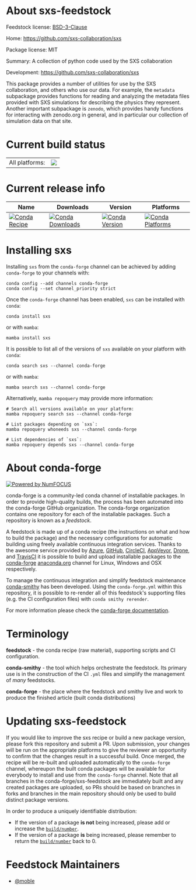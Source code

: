 About sxs-feedstock
===================

Feedstock license: [BSD-3-Clause](https://github.com/conda-forge/sxs-feedstock/blob/main/LICENSE.txt)

Home: https://github.com/sxs-collaboration/sxs

Package license: MIT

Summary: A collection of python code used by the SXS collaboration

Development: https://github.com/sxs-collaboration/sxs

This package provides a number of utilities for use by the SXS collaboration, and others who use our data.
For example, the `metadata` subpackage provides functions for reading and analyzing the metadata files
provided with SXS simulations for describing the physics they represent.  Another important subpackage is
`zenodo`, which provides handy functions for interacting with zenodo.org in general, and in particular our
collection of simulation data on that site.


Current build status
====================


<table><tr><td>All platforms:</td>
    <td>
      <a href="https://dev.azure.com/conda-forge/feedstock-builds/_build/latest?definitionId=7193&branchName=main">
        <img src="https://dev.azure.com/conda-forge/feedstock-builds/_apis/build/status/sxs-feedstock?branchName=main">
      </a>
    </td>
  </tr>
</table>

Current release info
====================

| Name | Downloads | Version | Platforms |
| --- | --- | --- | --- |
| [![Conda Recipe](https://img.shields.io/badge/recipe-sxs-green.svg)](https://anaconda.org/conda-forge/sxs) | [![Conda Downloads](https://img.shields.io/conda/dn/conda-forge/sxs.svg)](https://anaconda.org/conda-forge/sxs) | [![Conda Version](https://img.shields.io/conda/vn/conda-forge/sxs.svg)](https://anaconda.org/conda-forge/sxs) | [![Conda Platforms](https://img.shields.io/conda/pn/conda-forge/sxs.svg)](https://anaconda.org/conda-forge/sxs) |

Installing sxs
==============

Installing `sxs` from the `conda-forge` channel can be achieved by adding `conda-forge` to your channels with:

```
conda config --add channels conda-forge
conda config --set channel_priority strict
```

Once the `conda-forge` channel has been enabled, `sxs` can be installed with `conda`:

```
conda install sxs
```

or with `mamba`:

```
mamba install sxs
```

It is possible to list all of the versions of `sxs` available on your platform with `conda`:

```
conda search sxs --channel conda-forge
```

or with `mamba`:

```
mamba search sxs --channel conda-forge
```

Alternatively, `mamba repoquery` may provide more information:

```
# Search all versions available on your platform:
mamba repoquery search sxs --channel conda-forge

# List packages depending on `sxs`:
mamba repoquery whoneeds sxs --channel conda-forge

# List dependencies of `sxs`:
mamba repoquery depends sxs --channel conda-forge
```


About conda-forge
=================

[![Powered by
NumFOCUS](https://img.shields.io/badge/powered%20by-NumFOCUS-orange.svg?style=flat&colorA=E1523D&colorB=007D8A)](https://numfocus.org)

conda-forge is a community-led conda channel of installable packages.
In order to provide high-quality builds, the process has been automated into the
conda-forge GitHub organization. The conda-forge organization contains one repository
for each of the installable packages. Such a repository is known as a *feedstock*.

A feedstock is made up of a conda recipe (the instructions on what and how to build
the package) and the necessary configurations for automatic building using freely
available continuous integration services. Thanks to the awesome service provided by
[Azure](https://azure.microsoft.com/en-us/services/devops/), [GitHub](https://github.com/),
[CircleCI](https://circleci.com/), [AppVeyor](https://www.appveyor.com/),
[Drone](https://cloud.drone.io/welcome), and [TravisCI](https://travis-ci.com/)
it is possible to build and upload installable packages to the
[conda-forge](https://anaconda.org/conda-forge) [anaconda.org](https://anaconda.org/)
channel for Linux, Windows and OSX respectively.

To manage the continuous integration and simplify feedstock maintenance
[conda-smithy](https://github.com/conda-forge/conda-smithy) has been developed.
Using the ``conda-forge.yml`` within this repository, it is possible to re-render all of
this feedstock's supporting files (e.g. the CI configuration files) with ``conda smithy rerender``.

For more information please check the [conda-forge documentation](https://conda-forge.org/docs/).

Terminology
===========

**feedstock** - the conda recipe (raw material), supporting scripts and CI configuration.

**conda-smithy** - the tool which helps orchestrate the feedstock.
                   Its primary use is in the construction of the CI ``.yml`` files
                   and simplify the management of *many* feedstocks.

**conda-forge** - the place where the feedstock and smithy live and work to
                  produce the finished article (built conda distributions)


Updating sxs-feedstock
======================

If you would like to improve the sxs recipe or build a new
package version, please fork this repository and submit a PR. Upon submission,
your changes will be run on the appropriate platforms to give the reviewer an
opportunity to confirm that the changes result in a successful build. Once
merged, the recipe will be re-built and uploaded automatically to the
`conda-forge` channel, whereupon the built conda packages will be available for
everybody to install and use from the `conda-forge` channel.
Note that all branches in the conda-forge/sxs-feedstock are
immediately built and any created packages are uploaded, so PRs should be based
on branches in forks and branches in the main repository should only be used to
build distinct package versions.

In order to produce a uniquely identifiable distribution:
 * If the version of a package **is not** being increased, please add or increase
   the [``build/number``](https://docs.conda.io/projects/conda-build/en/latest/resources/define-metadata.html#build-number-and-string).
 * If the version of a package **is** being increased, please remember to return
   the [``build/number``](https://docs.conda.io/projects/conda-build/en/latest/resources/define-metadata.html#build-number-and-string)
   back to 0.

Feedstock Maintainers
=====================

* [@moble](https://github.com/moble/)

